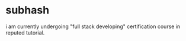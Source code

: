# subhash
i am currently undergoing "full stack developing" certification course in reputed tutorial.
